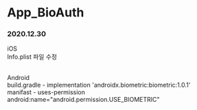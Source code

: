 # App_BioAuth

<h3>2020.12.30</h3>

iOS<br>
Info.plist 파일 수정
<br><br>

Android<br>
build.gradle - implementation 'androidx.biometric:biometric:1.0.1'<br>
manifast - uses-permission android:name="android.permission.USE_BIOMETRIC"
<br><br>
